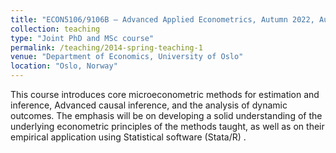 ```yaml
---
title: "ECON5106/9106B – Advanced Applied Econometrics, Autumn 2022, Autumn 2021, and Autumn 2018"
collection: teaching
type: "Joint PhD and MSc course"
permalink: /teaching/2014-spring-teaching-1
venue: "Department of Economics, University of Oslo"
location: "Oslo, Norway"
---
```


This course introduces core microeconometric methods for estimation and inference, Advanced causal inference, and the analysis of dynamic outcomes. The emphasis will be on developing a solid understanding of the underlying econometric principles of the methods taught, as well as on their empirical application using Statistical software (Stata/R) .



